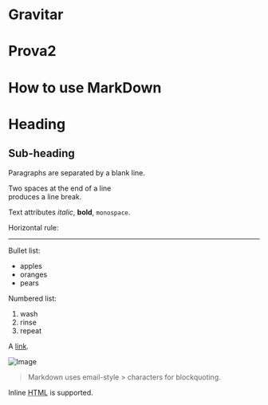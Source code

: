 # Gravitar
Prova2
=======

# How to use MarkDown

Heading
=======

## Sub-heading

Paragraphs are separated
by a blank line.

Two spaces at the end of a line  
produces a line break.

Text attributes _italic_,
**bold**, `monospace`.

Horizontal rule:

---

Bullet list:

  * apples
  * oranges
  * pears

Numbered list:

  1. wash
  2. rinse
  3. repeat

A [link][example].

  [example]: http://example.com

![Image](Icon-pictures.png "icon")

> Markdown uses email-style > characters for blockquoting.

Inline <abbr title="Hypertext Markup Language">HTML</abbr> is supported.
